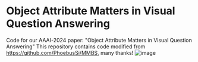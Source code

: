 # Object Attribute Matters in Visual Question Answering
Code for our AAAI-2024 paper: "Object Attribute Matters in Visual Question Answering"
This repository contains code modified from https://github.com/PhoebusSi/MMBS,     many thanks!
![image](https://github.com/user-attachments/assets/126e8a1e-8ec4-4700-adbb-5cc923795b4d)
